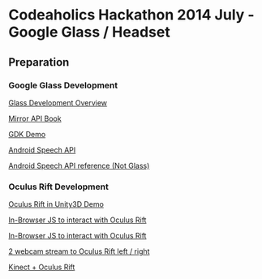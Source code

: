 Codeaholics Hackathon 2014 July - Google Glass / Headset
=================================


## Preparation


### Google Glass Development

[Glass Development Overview](https://developers.google.com/glass/develop/gdk/starting-glassware)

[Mirror API Book](http://www.amazon.com/Programming-Google-Glass-Eric-Redmond/dp/1937785793/ref=tmm_pap_title_0?ie=UTF8&qid=1405218101&sr=1-1)

[GDK Demo](https://github.com/harrywye/gdkdemo)


[Android Speech API](http://developer.android.com/reference/android/speech/SpeechRecognizer.html)

[Android Speech API reference (Not Glass)](http://code.tutsplus.com/tutorials/android-sdk-build-a-speak-and-repeat-app--mobile-11197)



### Oculus Rift Development

[Oculus Rift in Unity3D Demo](https://www.youtube.com/watch?v=7kuQYcIYPvQ)

[In-Browser JS to interact with Oculus Rift](https://github.com/Instrument/oculus-bridge)

[In-Browser JS to interact with Oculus Rift](https://github.com/benvanik/vr.js)

[2 webcam stream to Oculus Rift left / right](https://github.com/karai17/oculus-rift-webgl-stereo-cam)

[Kinect + Oculus Rift](https://github.com/StevenHickson/UnityKinectOculus)

